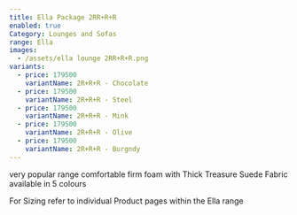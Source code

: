```yaml
---
title: Ella Package 2RR+R+R
enabled: true
Category: Lounges and Sofas
range: Ella
images:
  - /assets/ella lounge 2RR+R+R.png
variants:
  - price: 179500
    variantName: 2R+R+R - Chocolate
  - price: 179500
    variantName: 2R+R+R - Steel
  - price: 179500
    variantName: 2R+R+R - Mink
  - price: 179500
    variantName: 2R+R+R - Olive
  - price: 179500
    variantName: 2R+R+R - Burgndy
---
```


very popular range comfortable firm foam with Thick Treasure Suede Fabric available in 5 colours

For Sizing refer to individual Product pages within the Ella range